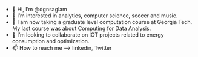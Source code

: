 - 👋 Hi, I’m @dgnsaglam
- 👀 I’m interested in analytics, computer science, soccer and music.
- 🌱 I am now taking a graduate level computation course at Georgia Tech. My last course was about Computing for Data Analysis.
- 💞️ I’m looking to collaborate on IOT projects related to energy consumption and optimization. 
- 📫 How to reach me --> linkedin, Twitter

<!---
dgnsaglam/dgnsaglam is a ✨ special ✨ repository because its `README.md` (this file) appears on your GitHub profile.
You can click the Preview link to take a look at your changes.
--->
